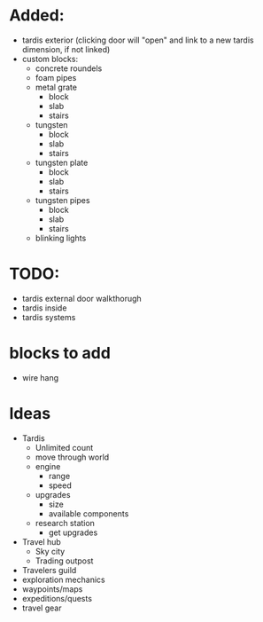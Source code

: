 # Added:
- tardis exterior (clicking door will "open" and link to a new tardis dimension, if not linked)
- custom blocks:
  - concrete roundels
  - foam pipes
  - metal grate
    - block
    - slab
    - stairs
  - tungsten
    - block
    - slab
    - stairs
  - tungsten plate
    - block
    - slab
    - stairs
  - tungsten pipes
    - block
    - slab
    - stairs
  - blinking lights

# TODO:
- tardis external door walkthorugh
- tardis inside
- tardis systems

# blocks to add
- wire hang

# Ideas
- Tardis
  - Unlimited count
  - move through world
  - engine
    - range
    - speed
  - upgrades
    - size
    - available components
  - research station
    - get upgrades
- Travel hub
  - Sky city
  - Trading outpost
- Travelers guild
- exploration mechanics
- waypoints/maps
- expeditions/quests
- travel gear